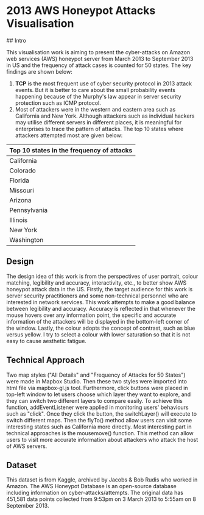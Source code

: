 # 2013 AWS Honeypot Attacks Visualisation

## Intro

This visualisation work is aiming to
present the cyber-attacks on Amazon web services (AWS) honeypot server from
March 2013 to September 2013 in US and the frequency of attack cases is counted
for 50 states. The key findings are shown below:

1. **TCP** is the most frequent use of cyber security protocol in 2013 attack events.
  But it is better to care about the small probability events happening
  because of the Murphy's law appear in server security protection such as
  ICMP protocol.
2. Most of attackers were in the
  western and eastern area such as California and New York. Although
  attackers such as individual hackers may utilise different servers in
  different places, it is meaningful for enterprises to trace the pattern of
  attacks. The top 10 states where attackers attempted most are given below:

| **Top 10 states in the frequency of attacks** |
| --- |
| California |
| Colorado |
| Florida |
| Missouri |
| Arizona |
| Pennsylvania |
| Illinois |
| New York |
| Washington |

## Design

The design idea of this work is from the perspectives of user portrait, colour matching, legibility and accuracy, interactivity, etc., to better show AWS honeypot attack data in the US. Firstly, the target audience for this work is server security practitioners and some non-technical personnel who are interested in network services. This work attempts to make a good balance between legibility and accuracy. Accuracy is reflected in that whenever the mouse hovers over any information point, the specific and accurate information of the attackers will be displayed in the bottom-left corner of the window. Lastly, the colour adopts the concept of contrast, such as blue versus yellow. I try to select a colour with lower saturation so that it is not easy to cause aesthetic fatigue.

## Technical Approach

Two map styles ("All Details" and "Frequency of Attacks for 50 States") were made in
Mapbox Studio. Then these two styles were imported into html file via mapbox-gl.js tool. Furthermore, click buttons were placed in top-left window to let users choose which layer they want to explore, and they can switch two different layers to compare easily. To achieve this function, addEventListener were applied in monitoring users' behaviours such as "click". Once they click the button, the switchLayer() will execute to switch different maps. Then the flyTo() method allow users can visit some interesting states such as California more directly. Most interesting part in technical approaches is the mousemove() function. This method can allow users to visit more accurate information about attackers who attack the host of AWS servers.

## Dataset

This dataset is from Kaggle, archived by Jacobs & Bob Rudis who worked in Amazon. The AWS Honeypot Database is an open-source database including information on cyber-attacks/attempts. The original data has 451,581 data points collected from 9:53pm on 3 March 2013 to 5:55am on 8 September 2013.

